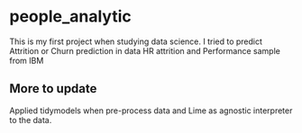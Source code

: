 # people_analytic
This is my first project when studying data science. I tried to predict Attrition or Churn prediction in data HR attrition and Performance sample from IBM


## More to update

Applied tidymodels when pre-process data and Lime as agnostic interpreter to the data.
